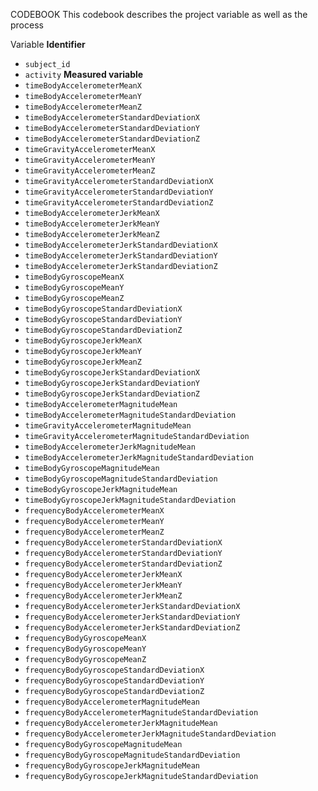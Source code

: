 CODEBOOK
This codebook describes the project variable as well as the process 

Variable 
**Identifier** 
 * `subject_id`
 * `activity`
**Measured variable**
 * `timeBodyAccelerometerMeanX`
 * `timeBodyAccelerometerMeanY`
 * `timeBodyAccelerometerMeanZ`
 * `timeBodyAccelerometerStandardDeviationX`
 * `timeBodyAccelerometerStandardDeviationY`
 * `timeBodyAccelerometerStandardDeviationZ`
 * `timeGravityAccelerometerMeanX`
 * `timeGravityAccelerometerMeanY`
 * `timeGravityAccelerometerMeanZ`
 * `timeGravityAccelerometerStandardDeviationX`
 * `timeGravityAccelerometerStandardDeviationY`
 * `timeGravityAccelerometerStandardDeviationZ`
 * `timeBodyAccelerometerJerkMeanX`
 * `timeBodyAccelerometerJerkMeanY`
 * `timeBodyAccelerometerJerkMeanZ`
 * `timeBodyAccelerometerJerkStandardDeviationX`
 * `timeBodyAccelerometerJerkStandardDeviationY`
 * `timeBodyAccelerometerJerkStandardDeviationZ`
 * `timeBodyGyroscopeMeanX`
 * `timeBodyGyroscopeMeanY`
 * `timeBodyGyroscopeMeanZ`
 * `timeBodyGyroscopeStandardDeviationX`
 * `timeBodyGyroscopeStandardDeviationY`
 * `timeBodyGyroscopeStandardDeviationZ`
 * `timeBodyGyroscopeJerkMeanX`
 * `timeBodyGyroscopeJerkMeanY`
 * `timeBodyGyroscopeJerkMeanZ`
 * `timeBodyGyroscopeJerkStandardDeviationX`
 * `timeBodyGyroscopeJerkStandardDeviationY`
 * `timeBodyGyroscopeJerkStandardDeviationZ`
 * `timeBodyAccelerometerMagnitudeMean`
 * `timeBodyAccelerometerMagnitudeStandardDeviation`
 * `timeGravityAccelerometerMagnitudeMean`
 * `timeGravityAccelerometerMagnitudeStandardDeviation`
 * `timeBodyAccelerometerJerkMagnitudeMean`
 * `timeBodyAccelerometerJerkMagnitudeStandardDeviation`
 * `timeBodyGyroscopeMagnitudeMean`
 * `timeBodyGyroscopeMagnitudeStandardDeviation`
 * `timeBodyGyroscopeJerkMagnitudeMean`
 * `timeBodyGyroscopeJerkMagnitudeStandardDeviation`
 * `frequencyBodyAccelerometerMeanX`
 * `frequencyBodyAccelerometerMeanY`
 * `frequencyBodyAccelerometerMeanZ`
 * `frequencyBodyAccelerometerStandardDeviationX`
 * `frequencyBodyAccelerometerStandardDeviationY`
 * `frequencyBodyAccelerometerStandardDeviationZ`
 * `frequencyBodyAccelerometerJerkMeanX`
 * `frequencyBodyAccelerometerJerkMeanY`
 * `frequencyBodyAccelerometerJerkMeanZ`
 * `frequencyBodyAccelerometerJerkStandardDeviationX`
 * `frequencyBodyAccelerometerJerkStandardDeviationY`
 * `frequencyBodyAccelerometerJerkStandardDeviationZ`
 * `frequencyBodyGyroscopeMeanX`
 * `frequencyBodyGyroscopeMeanY`
 * `frequencyBodyGyroscopeMeanZ`
 * `frequencyBodyGyroscopeStandardDeviationX`
 * `frequencyBodyGyroscopeStandardDeviationY`
 * `frequencyBodyGyroscopeStandardDeviationZ`
 * `frequencyBodyAccelerometerMagnitudeMean`
 * `frequencyBodyAccelerometerMagnitudeStandardDeviation`
 * `frequencyBodyAccelerometerJerkMagnitudeMean`
 * `frequencyBodyAccelerometerJerkMagnitudeStandardDeviation`
 * `frequencyBodyGyroscopeMagnitudeMean`
 * `frequencyBodyGyroscopeMagnitudeStandardDeviation`
 * `frequencyBodyGyroscopeJerkMagnitudeMean`
 * `frequencyBodyGyroscopeJerkMagnitudeStandardDeviation`
